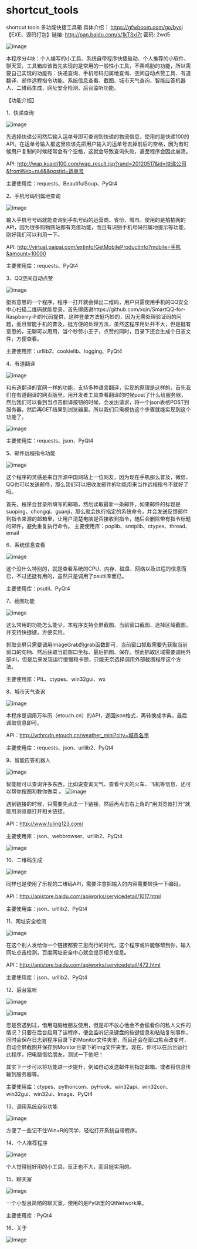 # shortcut_tools
shortcut tools  多功能快捷工具箱
具体介绍：	https://gfwboom.com/go/bysj
【EXE、源码打包】链接: http://pan.baidu.com/s/1kT3xI7t 密码: 2wd5

![image](http://a.hiphotos.baidu.com/image/pic/item/8cb1cb1349540923edee3d929458d109b2de4952.jpg)

本程序分4块：个人编写的小工具、系统自带程序快捷启动、个人推荐的小软件、聊天室。工具箱应该首先实现的是常用的一般性小工具，不弄鸡肋的功能，所以需要自己实现的功能有：快递查询、手机号码归属地查询、空间自动点赞工具、有道翻译、邮件远程指令功能、系统信息查看、截图、城市天气查询、智能应答机器人、二维码生成、网址安全检测、后台监听功能。

【功能介绍】

1、快递查询

![image](http://i13.tietuku.com/ec763ddb2cb029b8.png)

先选择快递公司然后输入运单号即可查询到快递的物流信息，使用的是快递100的API。在运单号输入框这里应该先把用户输入的运单号去掉前后的空格，因为有时候用户复制的时候经常会有个空格，这就会导致查询失败，甚至程序会因此崩溃。

API: http://wap.kuaidi100.com/wap_result.jsp?rand=20120517&id=快递公司&fromWeb=null&&postid=运单号

主要使用库：requests、BeautifulSoup、PyQt4

2、手机号码归属地查询

![image](http://i12.tietuku.com/63a279172027a3d5.png)

输入手机号号码就能查询到手机号码的运营商、省份、城市。使用的是拍拍网的API，因为很多购物网站都有充值功能，而且有识别手机号码归属地提示等功能，刚好我们可以利用一下。

API: http://virtual.paipai.com/extinfo/GetMobileProductInfo?mobile=手机&amount=10000

主要使用库：requests、PyQt4

3、QQ空间自动点赞

![image](http://i13.tietuku.com/d8f2e8ccc8bc58ac.png)

挺有意思的一个程序，程序一打开就会弹出二维码，用户只需使用手机的QQ安全中心扫描二维码就能登录，首先得感谢https://github.com/xqin/SmartQQ-for-Raspberry-Pi的代码提供，这种登录方法挺巧妙的，因为无需处理验证码的问题，而且智能手机的普及，挺方便的处理方法，虽然这程序用处并不大，但是挺有意思的，无聊可以用用，当个秒赞小王子，点赞的同时，目录下还会生成个日志文件，方便查看。

主要使用库：urllib2、cookielib、logging、PyQt4

4、有道翻译

![image](http://i12.tietuku.com/b66a3be41b7fbdd3.png)

和有道翻译的官网一样的功能，支持多种语言翻译，实现的原理是这样的，首先我们在有道翻译的网页版里，用开发者工具查看翻译的时候post了什么给服务器，然后我们可以看到当点击翻译按钮的时候，会发出请求，将一个json表格POST到服务器，然后再GET结果到浏览器里。所以我们只需模仿这个步骤就能实现到这个功能了。

![image](http://i12.tietuku.com/ec260e778dcb6298.png)

主要使用库：requests、json、PyQt4

5、邮件远程指令功能

![image](http://i5.tietuku.com/7f16b57d0a3b5a0b.png)

这个程序的灵感是来自开源中国网站上一位网友，因为现在手机那么普及，微信、QQ也可以发送邮件，那么我们可以把收发邮件的功能用来当作远程指令不就好了吗。

首先，程序会登录所填写的邮箱，然后读取最新一条邮件，如果邮件的标题是suoping、chongqi、guanji，那么就会执行指定的系统命令，并会发送反馈邮件到指令来源的邮箱里，让用户清楚电脑是否接收到指令，随后会删除带有指令标题的邮件，避免重复执行命令。
主要使用库：poplib、smtplib、ctypes、thread、email

6、系统信息查看

![image](http://i13.tietuku.com/5692e9353382852c.png)

这个没什么特别的，就是查看系统的CPU、内存、磁盘、网络以及进程的信息而已，不过还挺有用的，虽然只是调用了psutil库而已。

主要使用库：psutil、PyQt4

7、截图功能

![image](http://i13.tietuku.com/6ded4f3c0a58b414.png)

这么常用的功能怎么能少，本程序支持全屏截图、当前窗口截图、选择区域截图，并支持快捷键，方便实用。

抓取全屏只需要调用ImageGrab的grab函数即可，当前窗口抓取需要先获取当前窗口的句柄、然后获取当前窗口坐标、最后抓图、保存。然而抓取区域需要调用外部dll，但是后来发现运行缓慢和卡顿，只能无奈选择调用外部截图程序这个方法。

主要使用库：PIL、ctypes、win32gui、wx

8、城市天气查询

![image](http://i13.tietuku.com/f7f66455f7281ed4.png)

本程序是调用万年历（etouch.cn）的API，返回json格式，再转换成字典，最后调取信息即可。

API：http://wthrcdn.etouch.cn/weather_mini?city=城市名字

主要使用库：requests、json、urllib2、PyQt4

9、智能应答机器人

![image](http://i13.tietuku.com/29637850cc9fa119.png)

智能姬可以查询许多东西，比如说查询天气、查看今天的火车、飞机等信息、还可以帮你搜图和教你做菜
。
![image](http://i13.tietuku.com/29637850cc9fa119.png)

遇到链接的时候，只需要先点击一下链接，然后再点击右上角的“用浏览器打开”就能用浏览器打开相关链接。

API：http://www.tuling123.com/

主要使用库：json、webbrowser、urllib2、PyQt4

![image](http://i13.tietuku.com/f7deea2ec2eb44f1.png)

10、二维码生成

![image](http://i13.tietuku.com/2d8a0f07012f5e88.png)

同样也是使用了乐视的二维码API，需要注意把输入的内容需要转换一下编码。

API：http://apistore.baidu.com/apiworks/servicedetail/1017.html

主要使用库：json、urllib2、PyQt4

11、网址安全检测

![image](http://i12.tietuku.com/10c86a8029d92cc5.png)

在这个别人发给你一个链接都要三思而行的时代，这个程序或许能够帮到你，输入网址点击检测，百度网址安全中心就会提示相关信息。

API：http://apistore.baidu.com/apiworks/servicedetail/472.html

主要使用库：json、urllib2、PyQt4

12、后台监听

![image](http://i11.tietuku.com/93fd4d7c292beaec.jpg)

![image](http://i11.tietuku.com/d71315686007f141.jpg)

您是否遇到过，借用电脑给朋友使用，但是却不放心他会不会偷看你的私人文件的情况？只要在后台启用了该程序，便会监听记录键盘的按键信息和粘贴复制事件，同时会保存日志到程序目录下的Monitor文件夹里，而且还会在窗口焦点改变时，自动全屏截图并保存到Monitor目录下的img文件夹里。现在，你可以在后台运行此程序，把电脑借给朋友，测试一下他吧！

其实下一步可以将功能进一步提升，例如自动发送邮件到指定邮箱、或者将信息传输到服务器等。

主要使用库：ctypes、pythoncom、pyHook、win32api、win32con、win32gui、win32ui、Image、PyQt4

13、调用系统自带功能

![image](http://b.hiphotos.baidu.com/image/pic/item/7aec54e736d12f2ea8ccf08c49c2d56284356814.jpg)

方便了一些记不住Win+R的同学，轻松打开系统自带程序。

14、个人推荐程序

![image](http://e.hiphotos.baidu.com/image/pic/item/91ef76c6a7efce1b81d29626a951f3deb58f6564.jpg)

个人觉得挺好用的小工具，反正也不大，而且挺实用的。

15、聊天室

![image](http://g.hiphotos.baidu.com/image/pic/item/fd039245d688d43fd904cf1e7b1ed21b0ff43ba8.jpg)

一个小型且简陋的聊天室，使用的是PyQt里的QtNetwork库。

主要使用库：PyQt4

16、关于

![image](http://e.hiphotos.baidu.com/image/pic/item/a686c9177f3e670985c61b133dc79f3df9dc5513.jpg)
